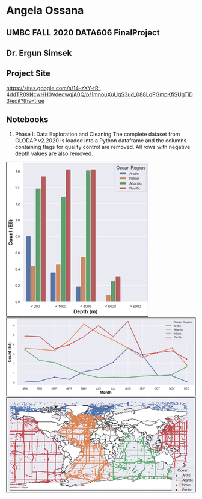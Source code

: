 # Angela Ossana
## UMBC FALL 2020 DATA606 FinalProject
## Dr. Ergun Simsek 
## Project Site 
https://sites.google.com/s/14-zXY-tR-4ddTR09NcwHH0VdedwqjA0Q/p/1mnouXuUqS3ud_088LqPGmpKfiSUgTiD3/edit?ths=true




## Notebooks 
1. Phase I: Data Exploration and Cleaning 
The complete dataset from GLODAP v2.2020 is loaded into a Python dataframe and the columns containing flags for quality control are removed. All rows with negative depth values are also removed. 

![Depth Counts](/images/DepthCounts.png)
![Ocean Counts](/images/OceanCounts.png)
![Oceans](/images/OceanRegion.png)
